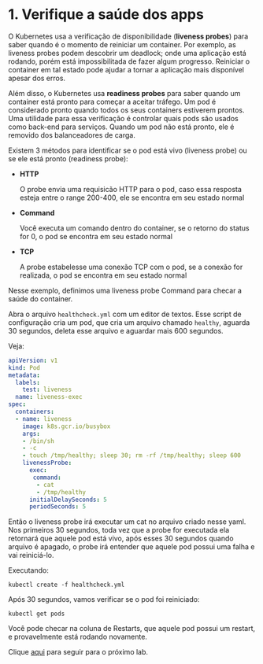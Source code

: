 # 1. Verifique a saúde dos apps

O Kubernetes usa a verificação de disponibilidade (**liveness probes**) para saber quando é o momento de reiniciar um container. Por exemplo, as liveness probes podem descobrir um deadlock; onde uma aplicação está rodando, porém está impossibilitada de fazer algum progresso. Reiniciar o container em tal estado pode ajudar a tornar a aplicação mais disponível apesar dos erros.

Além disso, o Kubernetes usa **readiness probes** para saber quando um container está pronto para começar a aceitar tráfego. Um pod é considerado pronto quando todos os seus containers estiverem prontos. Uma utilidade para essa verificação é controlar quais pods são usados como back-end para serviços. Quando um pod não está pronto, ele é removido dos balanceadores de carga.

Existem 3 métodos para identificar se o pod está vivo (liveness probe) ou se ele está pronto (readiness probe):
- **HTTP**

	O probe envia uma requisicão HTTP para o pod, caso essa resposta esteja entre o range 200-400, ele se encontra em seu estado normal
   
- **Command**

   Você executa um comando dentro do container, se o retorno do status for 0, o pod se encontra em seu estado normal
   
- **TCP**

   A probe estabelesse uma conexão TCP com o pod, se a conexão for realizada, o pod se encontra em seu estado normal

Nesse exemplo, definimos uma liveness probe Command para checar a saúde do container.

 Abra o arquivo  `healthcheck.yml` com um editor de textos. Esse script de configuração cria um pod, que cria um arquivo chamado `healthy`, aguarda 30 segundos, deleta esse arquivo e aguardar mais 600 segundos.

Veja:  
```yaml
apiVersion: v1
kind: Pod
metadata:
  labels:
    test: liveness
  name: liveness-exec
spec:
  containers:
  - name: liveness
    image: k8s.gcr.io/busybox
    args:
    - /bin/sh
    - -c
    - touch /tmp/healthy; sleep 30; rm -rf /tmp/healthy; sleep 600
    livenessProbe:
      exec:
       command:
        - cat
        - /tmp/healthy
      initialDelaySeconds: 5
      periodSeconds: 5
```


Então o liveness probe irá executar um cat no arquivo criado nesse yaml. Nos primeiros 30 segundos, toda vez que a probe for executada ela retornará que aquele pod está vivo, após esses 30 segundos quando arquivo é apagado, o probe irá entender que aquele pod possui uma falha e vai reiniciá-lo.

Executando:

   ```
   kubectl create -f healthcheck.yml
   ```
   
   Após 30 segundos, vamos verificar se o pod foi reiniciado:



   ```
   kubectl get pods
   ```


   Você pode checar na coluna de Restarts, que aquele pod possui um restart, e provavelmente está rodando novamente.

Clique [aqui](../LabDevOps/README.md) para seguir para o próximo lab.
